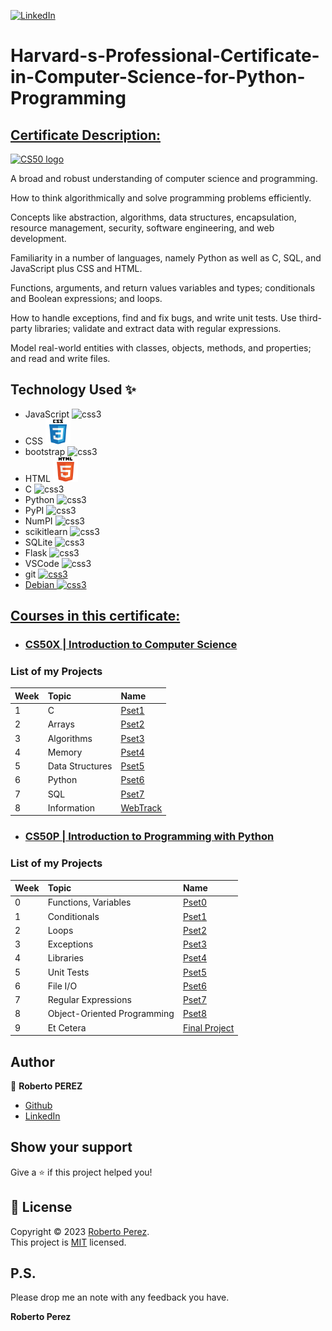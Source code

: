 <a href="https://www.linkedin.com/in/pejir/" target="_blank"><img src="https://img.shields.io/badge/LinkedIn-blue?style=flat&logo=linkedin&labelColor=blue" alt="LinkedIn" /></a>
# Harvard-s-Professional-Certificate-in-Computer-Science-for-Python-Programming 

## [**Certificate Description:**](https://www.harvardonline.harvard.edu/course/professional-certificate-computer-science-python-programming)

 <a href="https://github.com/PeJiR/Harvard-s-Professional-Certificate-in-Computer-Science-for-Python-Programming.git">
  <img src="https://media.licdn.com/dms/image/C4E0BAQGYjmmBCvqLmg/company-logo_200_200/0/1631309789389?e=1720051200&amp;v=beta&amp;t=bZH--2YGsjzmL1rsyx6O15g9k-41VyNXKV4HKGEYTaw" loading="lazy" alt="CS50 logo" id="ember490" class="evi-image lazy-image ember-view org-top-card-primary-content__logo" width="96" height="96">
  </a>



A broad and robust understanding of computer science and programming.

How to think algorithmically and solve programming problems efficiently.

Concepts like abstraction, algorithms, data structures, encapsulation, resource management, security, software engineering,     and web development.

Familiarity in a number of languages, namely Python as well as C, SQL, and JavaScript plus CSS and HTML.

Functions, arguments, and return values variables and types; conditionals and Boolean expressions; and loops.

How to handle exceptions, find and fix bugs, and write unit tests. Use third-party libraries; validate and extract data         with regular expressions.

Model real-world entities with classes, objects, methods, and properties; and read and write files.

## Technology Used ✨
- JavaScript <img src="https://cdn.jsdelivr.net/gh/devicons/devicon@latest/icons/javascript/javascript-original.svg" alt="css3" width="40" height="40"/> 
- CSS  <img src="https://raw.githubusercontent.com/devicons/devicon/master/icons/css3/css3-original-wordmark.svg" alt="css3" width="40" height="40"/>
- bootstrap <img src="https://cdn.jsdelivr.net/gh/devicons/devicon@latest/icons/bootstrap/bootstrap-original.svg" alt="css3" width="40" height="40"/> 
- HTML <img src="https://raw.githubusercontent.com/devicons/devicon/master/icons/html5/html5-original-wordmark.svg" alt="html5" width="40" height="40"/> </a>
- C  <img src="https://cdn.jsdelivr.net/gh/devicons/devicon@latest/icons/c/c-original.svg" alt="css3" width="40" height="40"/>
- Python  <img src="https://cdn.jsdelivr.net/gh/devicons/devicon@latest/icons/python/python-original.svg" alt="css3" width="40" height="40"/>
- PyPI  <img src="https://cdn.jsdelivr.net/gh/devicons/devicon@latest/icons/pypi/pypi-original.svg" alt="css3" width="40" height="40"/>
- NumPI   <img src="https://cdn.jsdelivr.net/gh/devicons/devicon@latest/icons/numpy/numpy-original-wordmark.svg" alt="css3" width="40" height="40"/>
- scikitlearn   <img src="https://cdn.jsdelivr.net/gh/devicons/devicon@latest/icons/scikitlearn/scikitlearn-original.svg" alt="css3" width="40" height="40"/> 
- SQLite   <img src="https://cdn.jsdelivr.net/gh/devicons/devicon@latest/icons/sqlite/sqlite-original.svg" alt="css3" width="40" height="40"/>
- Flask   <img src="https://cdn.jsdelivr.net/gh/devicons/devicon@latest/icons/flask/flask-original.svg" alt="css3" width="40" height="40"/>
- VSCode  <img src="https://cdn.jsdelivr.net/gh/devicons/devicon@latest/icons/vscode/vscode-original.svg" alt="css3" width="40" height="40"/>
- git  <a href="https://www.w3schools.com/css/" target="_blank" rel="noreferrer"> <img src="https://cdn.jsdelivr.net/gh/devicons/devicon@latest/icons/git/git-original.svg" alt="css3" width="40" height="40"/>
- Debian   <img src="https://cdn.jsdelivr.net/gh/devicons/devicon@latest/icons/debian/debian-original-wordmark.svg" alt="css3" width="40" height="40"/>

## Courses in this certificate:

- ### [CS50X | Introduction to Computer Science](https://github.com/PeJiR/Harvard-s-Professional-Certificate-in-Computer-Science-for-Python-Programming/tree/main/CS50X%20%7C%20%20Introduction%20to%20Computer%20Science)

### List of my Projects

| Week | Topic            | Name                       |
| :--- | :--------------- | :------------------------- |
| 1    | C                | [Pset1](Pset1)             |
| 2    | Arrays           | [Pset2](Pset2)             |
| 3    | Algorithms       | [Pset3](Pset3)             |
| 4    | Memory           | [Pset4](Pset4)             |
| 5    | Data Structures  | [Pset5](Pset5)             |
| 6    | Python           | [Pset6](Pset6)             |
| 7    | SQL              | [Pset7](Pset7)             |
| 8    | Information      | [WebTrack](WebTrack)       |



- ### [CS50P | Introduction to Programming with Python](https://github.com/PeJiR/Harvard-s-Professional-Certificate-in-Computer-Science-for-Python-Programming/tree/main/CS50P%20%7C%20Introduction-to-Programming-with-Python)



### List of my Projects

| Week | Topic                                    | Name                       |
| :--- | :---------------                         | :------------------------- |
| 0    | Functions, Variables                     | [Pset0](https://github.com/PeJiR/Harvard-s-Professional-Certificate-in-Computer-Science-for-Python-Programming/tree/main/CS50P%20%7C%20Introduction-to-Programming-with-Python/Problem%20Set%200_%20Functions%2C%20Variables)             |
| 1    | Conditionals                          | [Pset1](https://github.com/PeJiR/Harvard-s-Professional-Certificate-in-Computer-Science-for-Python-Programming/tree/main/CS50P%20%7C%20Introduction-to-Programming-with-Python/Problem%20Set%201_Conditionals)             |
| 2    | Loops                                   | [Pset2](https://github.com/PeJiR/Harvard-s-Professional-Certificate-in-Computer-Science-for-Python-Programming/tree/main/CS50P%20%7C%20Introduction-to-Programming-with-Python/Problem%20Set%202_Loops)             |
| 3    | Exceptions                               | [Pset3](https://github.com/PeJiR/Harvard-s-Professional-Certificate-in-Computer-Science-for-Python-Programming/tree/main/CS50P%20%7C%20Introduction-to-Programming-with-Python/Problem%20Set%203_Exceptions)             |
| 4    | Libraries                                  | [Pset4](https://github.com/PeJiR/Harvard-s-Professional-Certificate-in-Computer-Science-for-Python-Programming/tree/main/CS50P%20%7C%20Introduction-to-Programming-with-Python/Problem%20Set%204_Libraries)             |
| 5    | Unit Tests                           | [Pset5](https://github.com/PeJiR/Harvard-s-Professional-Certificate-in-Computer-Science-for-Python-Programming/tree/main/CS50P%20%7C%20Introduction-to-Programming-with-Python/Problem%20Set%205_Unit_Tests)             |
| 6    | File I/O                                   | [Pset6](https://github.com/PeJiR/Harvard-s-Professional-Certificate-in-Computer-Science-for-Python-Programming/tree/main/CS50P%20%7C%20Introduction-to-Programming-with-Python/Problem%20Set%206%20_File%20I%20O)             |
| 7    | Regular Expressions                          | [Pset7](https://github.com/PeJiR/Harvard-s-Professional-Certificate-in-Computer-Science-for-Python-Programming/tree/main/CS50P%20%7C%20Introduction-to-Programming-with-Python/Problem%20Set%207_Regular%20Expressions)             |
| 8    | Object-Oriented Programming                   | [Pset8](https://github.com/PeJiR/Harvard-s-Professional-Certificate-in-Computer-Science-for-Python-Programming/tree/main/CS50P%20%7C%20Introduction-to-Programming-with-Python/Problem%20Set%208%20Object-Oriented%20Programming)       |
| 9    | Et Cetera                           | [Final Project](https://github.com/PeJiR/Harvard-s-Professional-Certificate-in-Computer-Science-for-Python-Programming/tree/main/CS50P%20%7C%20Introduction-to-Programming-with-Python/Problem%20Set%209_Et%20Cetera%20-Final%20Project)       |

 


## Author

👤 **Roberto PEREZ**

<!--- 
* [Website](https://pejir.github.io/robertoportfolio.io/ )
* [Twitter](https://twitter.com/pejir)--->
* [Github](https://github.com/pejir)
* [LinkedIn](https://linkedin.com/in/pejir)

<!---
## 🤝 Contributing

Contributions, issues and feature requests are welcome!<br />Feel free to check [issues page](pejir). You can also take a look at the [contributing guide](pejir).
---> 
 
## Show your support

Give a ⭐️ if this project helped you!

<!---
<a href="https://www.patreon.com/pejir">
  <img src="https://c5.patreon.com/external/logo/become_a_patron_button@2x.png" width="160">
</a>
--->

## 📝 License

Copyright © 2023 [Roberto Perez](https://github.com/PeJiR).<br />
This project is [MIT](https://opensource.org/license/mit/) licensed.


P.S.
------------

Please drop me an note with any feedback you have.

**Roberto Perez**
